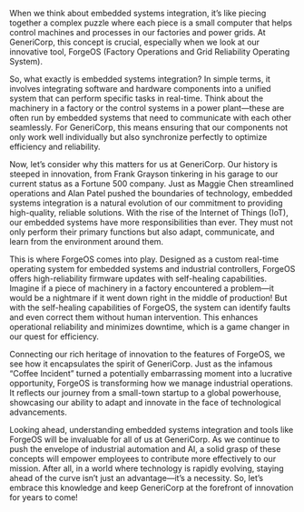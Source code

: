 When we think about embedded systems integration, it’s like piecing together a complex puzzle where each piece is a small computer that helps control machines and processes in our factories and power grids. At GeneriCorp, this concept is crucial, especially when we look at our innovative tool, ForgeOS (Factory Operations and Grid Reliability Operating System). 

So, what exactly is embedded systems integration? In simple terms, it involves integrating software and hardware components into a unified system that can perform specific tasks in real-time. Think about the machinery in a factory or the control systems in a power plant—these are often run by embedded systems that need to communicate with each other seamlessly. For GeneriCorp, this means ensuring that our components not only work well individually but also synchronize perfectly to optimize efficiency and reliability.

Now, let’s consider why this matters for us at GeneriCorp. Our history is steeped in innovation, from Frank Grayson tinkering in his garage to our current status as a Fortune 500 company. Just as Maggie Chen streamlined operations and Alan Patel pushed the boundaries of technology, embedded systems integration is a natural evolution of our commitment to providing high-quality, reliable solutions. With the rise of the Internet of Things (IoT), our embedded systems have more responsibilities than ever. They must not only perform their primary functions but also adapt, communicate, and learn from the environment around them.

This is where ForgeOS comes into play. Designed as a custom real-time operating system for embedded systems and industrial controllers, ForgeOS offers high-reliability firmware updates with self-healing capabilities. Imagine if a piece of machinery in a factory encountered a problem—it would be a nightmare if it went down right in the middle of production! But with the self-healing capabilities of ForgeOS, the system can identify faults and even correct them without human intervention. This enhances operational reliability and minimizes downtime, which is a game changer in our quest for efficiency.

Connecting our rich heritage of innovation to the features of ForgeOS, we see how it encapsulates the spirit of GeneriCorp. Just as the infamous “Coffee Incident” turned a potentially embarrassing moment into a lucrative opportunity, ForgeOS is transforming how we manage industrial operations. It reflects our journey from a small-town startup to a global powerhouse, showcasing our ability to adapt and innovate in the face of technological advancements.

Looking ahead, understanding embedded systems integration and tools like ForgeOS will be invaluable for all of us at GeneriCorp. As we continue to push the envelope of industrial automation and AI, a solid grasp of these concepts will empower employees to contribute more effectively to our mission. After all, in a world where technology is rapidly evolving, staying ahead of the curve isn’t just an advantage—it’s a necessity. So, let’s embrace this knowledge and keep GeneriCorp at the forefront of innovation for years to come!